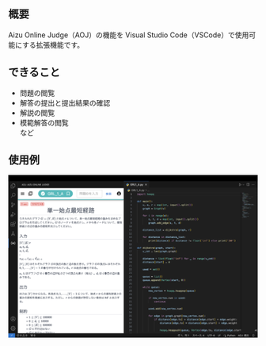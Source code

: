 ## 概要

Aizu Online Judge（AOJ）の機能を Visual Studio Code（VSCode）で使用可能にする拡張機能です。

## できること

- 問題の閲覧
- 解答の提出と提出結果の確認
- 解説の閲覧
- 模範解答の閲覧  
  など

## 使用例

![Sample Image](./static/images/sample-image.png)

